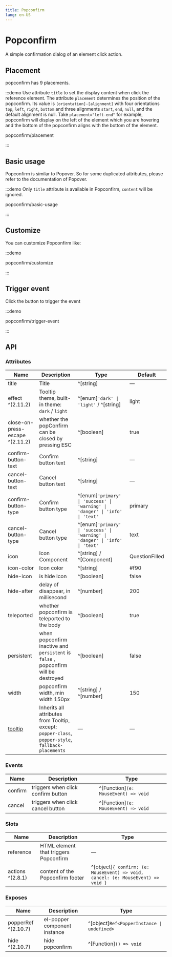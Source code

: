 ```yaml
---
title: Popconfirm
lang: en-US
---
```


# Popconfirm

A simple confirmation dialog of an element click action.

## Placement

popconfirm has 9 placements.

:::demo Use attribute `title` to set the display content when click the reference element. The attribute `placement` determines the position of the popconfirm. Its value is `[orientation]-[alignment]` with four orientations `top`, `left`, `right`, `bottom` and three alignments `start`, `end`, `null`, and the default alignment is null. Take `placement="left-end"` for example, popconfirm will display on the left of the element which you are hovering and the bottom of the popconfirm aligns with the bottom of the element.

popconfirm/placement

:::

## Basic usage

Popconfirm is similar to Popover. So for some duplicated attributes, please refer to the documentation of Popover.

:::demo Only `title` attribute is available in Popconfirm, `content` will be ignored.

popconfirm/basic-usage

:::

## Customize

You can customize Popconfirm like:

:::demo

popconfirm/customize

:::

## Trigger event

Click the button to trigger the event

:::demo

popconfirm/trigger-event

:::

## API

### Attributes

| Name                               | Description                                                                                         | Type                                                                         | Default        |
| ---------------------------------- | --------------------------------------------------------------------------------------------------- | ---------------------------------------------------------------------------- | -------------- |
| title                              | Title                                                                                               | ^[string]                                                                    | —              |
| effect ^(2.11.2)                   | Tooltip theme, built-in theme: `dark` / `light`                                                     | ^[enum]`'dark' \| 'light'` / ^[string]                                       | light          |
| close-on-press-escape ^(2.11.2)    | whether the popConfirm can be closed by pressing ESC                                                | ^[boolean]                                                                   | true           |
| confirm-button-text                | Confirm button text                                                                                 | ^[string]                                                                    | —              |
| cancel-button-text                 | Cancel button text                                                                                  | ^[string]                                                                    | —              |
| confirm-button-type                | Confirm button type                                                                                 | ^[enum]`'primary' \| 'success' \| 'warning' \| 'danger' \| 'info' \| 'text'` | primary        |
| cancel-button-type                 | Cancel button type                                                                                  | ^[enum]`'primary' \| 'success' \| 'warning' \| 'danger' \| 'info' \| 'text'` | text           |
| icon                               | Icon Component                                                                                      | ^[string] / ^[Component]                                                     | QuestionFilled |
| icon-color                         | Icon color                                                                                          | ^[string]                                                                    | #f90           |
| hide-icon                          | is hide Icon                                                                                        | ^[boolean]                                                                   | false          |
| hide-after                         | delay of disappear, in millisecond                                                                  | ^[number]                                                                    | 200            |
| teleported                         | whether popconfirm is teleported to the body                                                        | ^[boolean]                                                                   | true           |
| persistent                         | when popconfirm inactive and `persistent` is `false` , popconfirm will be destroyed                 | ^[boolean]                                                                   | false          |
| width                              | popconfirm width, min width 150px                                                                   | ^[string] / ^[number]                                                        | 150            |
| [tooltip](./tooltip.md#attributes) | Inherits all attributes from Tooltip, except: `popper-class`, `popper-style`, `fallback-placements` | —                                                                            | —              |

### Events

| Name    | Description                        | Type                                 |
| ------- | ---------------------------------- | ------------------------------------ |
| confirm | triggers when click confirm button | ^[Function]`(e: MouseEvent) => void` |
| cancel  | triggers when click cancel button  | ^[Function]`(e: MouseEvent) => void` |

### Slots

| Name             | Description                           | Type                                                                             |
| ---------------- | ------------------------------------- | -------------------------------------------------------------------------------- |
| reference        | HTML element that triggers Popconfirm | —                                                                                |
| actions ^(2.8.1) | content of the Popconfirm footer      | ^[object]`{ confirm: (e: MouseEvent) => void, cancel: (e: MouseEvent) => void }` |

### Exposes

| Name                | Description                  | Type                                        |
| ------------------- | ---------------------------- | ------------------------------------------- |
| popperRef ^(2.10.7) | el-popper component instance | ^[object]`Ref<PopperInstance \| undefined>` |
| hide ^(2.10.7)      | hide popconfirm              | ^[Function]`() => void`                     |
